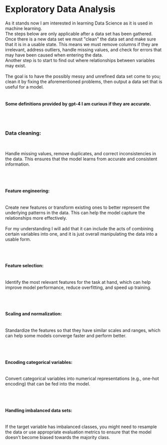 # Exploratory Data Analysis

As it stands now I am interested in learning Data Science as it is used in machine learning.
</br>
The steps below are only applicable after a data set has been gathered. Once there is a new data set we must "clean" the data set and make sure that it is in a usable state. This means we must remove columns if they are irrelevant, address outliers, handle missing values, and check for errors that may have been caused when entering the data. 
<br/>
Another step is to start to find out where relationships between variables may exist. 
<br/><br/>
The goal is to have the possibly messy and unrefined data set come to you; clean it by fixing the aforementioned problems, then output a data set that is useful for a model.
<br/><br/>

#### Some definitions provided by gpt-4 I am curious if they are accurate. 

<br/>
<br/>
<h3> Data cleaning: </h3> 
<br/>

Handle missing values, remove duplicates, and correct inconsistencies in the data. This ensures that the model learns from accurate and consistent information.

<br/>
<br/>

#### Feature engineering: 

</br>
Create new features or transform existing ones to better represent the underlying patterns in the data. This can help the model capture the relationships more effectively.
</br></br>
For my understanding I will add that it can include the acts of combining certain variables into one, and it is just overall manipulating the data into a usable form.

<br/><br/>
#### Feature selection: 
</br>
Identify the most relevant features for the task at hand, which can help improve model performance, reduce overfitting, and speed up training.

<br/><br/>
#### Scaling and normalization: 
</br>
Standardize the features so that they have similar scales and ranges, which can help some models converge faster and perform better.

<br/><br/>
#### Encoding categorical variables: 
</br>
Convert categorical variables into numerical representations (e.g., one-hot encoding) that can be fed into the model.

<br/><br/>
#### Handling imbalanced data sets: 
</br>
If the target variable has imbalanced classes, you might need to resample the data or use appropriate evaluation metrics to ensure that the model doesn't become biased towards the majority class.
